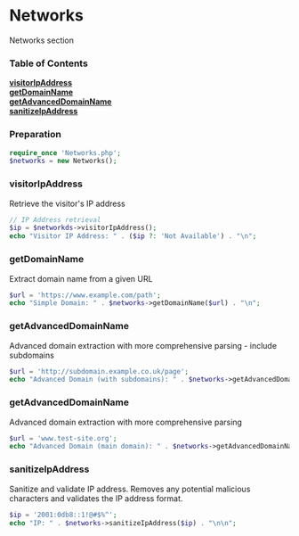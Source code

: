 # Networks

Networks section

### Table of Contents

**[visitorIpAddress](#visitorIpAddress)**  
**[getDomainName](#getDomainName)**  
**[getAdvancedDomainName](#getAdvancedDomainName)**  
**[sanitizeIpAddress](#sanitizeIpAddress)**  

### Preparation

```php
require_once 'Networks.php';
$networks = new Networks();
```

### visitorIpAddress

Retrieve the visitor's IP address

```php
// IP Address retrieval
$ip = $networkds->visitorIpAddress();
echo "Visitor IP Address: " . ($ip ?: 'Not Available') . "\n";
```

### getDomainName

Extract domain name from a given URL

```php
$url = 'https://www.example.com/path';
echo "Simple Domain: " . $networks->getDomainName($url) . "\n";
```

### getAdvancedDomainName

Advanced domain extraction with more comprehensive parsing - include subdomains

```php
$url = 'http://subdomain.example.co.uk/page';
echo "Advanced Domain (with subdomains): " . $networks->getAdvancedDomainName($url, true) . "\n";
```

### getAdvancedDomainName

Advanced domain extraction with more comprehensive parsing

```php
$url = 'www.test-site.org';
echo "Advanced Domain (main domain): " . $networks->getAdvancedDomainName($url, false) . "\n\n";
```

### sanitizeIpAddress

Sanitize and validate IP address.
Removes any potential malicious characters and validates the IP address format.

```php
$ip = '2001:0db8::1!@#$%^';
echo "IP: " . $networks->sanitizeIpAddress($ip) . "\n\n";
```
